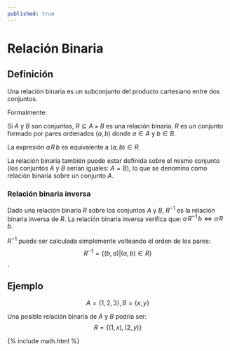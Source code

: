 ```yaml
---
published: true
---
```



# Relación Binaria

## Definición

Una relación binaria es un subconjunto del producto cartesiano entre dos conjuntos. 

Formalmente:

Si $A$ y $B$ son conjuntos, $R \subseteq A \times B$ es una relación binaria. $R$ es un conjunto formado por pares ordenados $(a,b)$ donde $a \in A$ y $b \in B$.

La expresión $a\,R\,b$ es equivalente a $(a,b) \in R$.

La relación binaria también puede estar definida sobre el mismo conjunto (los conjuntos $A$ y $B$ serían iguales: $A=B$), lo que se denomina como relación binaria sobre un conjunto $A$.

### Relación binaria inversa

Dado una relación binaria $R$ sobre los conjuntos $A$ y $B$, $R^{-1}$ es la relación binaria inversa de $R$. La relación binaria inversa verifica que: $a \, R^{-1} \, b \Leftrightarrow a \, R \, b$.

$R^{-1}$ puede ser calculada simplemente volteando el orden de los pares: $$R^{-1} = \{ (b,a) \vert (a,b) \in R \}$$.

## Ejemplo

$$A = \{1,2,3\}, B = \{x,y\}$$

Una posible relación binaria de $A$ y $B$ podría ser:
$$R = \{(1,x),(2,y)\}$$

{% include math.html %}